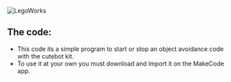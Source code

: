 ![LegoWorks](https://user-images.githubusercontent.com/106318228/200198411-2eae259f-2366-4801-989a-78bde47ae537.png)

## The code:

* This code its a simple program to start or stop an object avoidance code with the cutebot kit. 
* To use it at your own you must download and import it on the MakeCode app.


